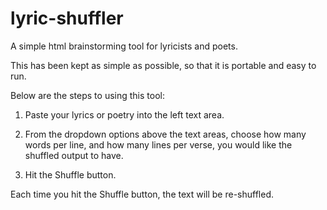 lyric-shuffler
==============

A simple html brainstorming tool for lyricists and poets.

This has been kept as simple as possible, so that it is portable and easy to run.

Below are the steps to using this tool:

1. Paste your lyrics or poetry into the left text area.

2. From the dropdown options above the text areas, choose how many words per line, and how many lines per verse, you would like the shuffled output to have.

3. Hit the Shuffle button.

Each time you hit the Shuffle button, the text will be re-shuffled.
